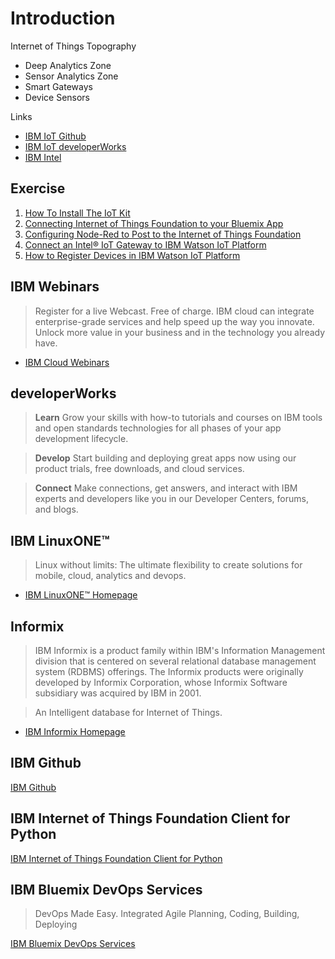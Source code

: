 Introduction
==

Internet of Things Topography

- Deep Analytics Zone
- Sensor Analytics Zone
- Smart Gateways
- Device Sensors

Links

- [IBM IoT Github](https://github.com/IBM-IoT/)
- [IBM IoT developerWorks](https://www.ibm.com/developerworks/community/groups/service/html/communitystart?communityUuid=cee6c09c-a315-4b04-ad14-57d6a60fa8bb)
- [IBM Intel](https://developer.ibm.com/bluemix/2015/11/03/intel-and-ibm-show-potential-of-iot-to-seattle-developers/)

## Exercise

1. [How To Install The IoT Kit](https://www.ibm.com/developerworks/community/blogs/cee6c09c-a315-4b04-ad14-57d6a60fa8bb/entry/setting_up_the_iot_kit?lang=en)
2. [Connecting Internet of Things Foundation to your Bluemix App](https://www.ibm.com/developerworks/community/blogs/cee6c09c-a315-4b04-ad14-57d6a60fa8bb/entry/Connecting_Internet_of_Things_Foundation_to_your_Bluemix_App?lang=en)
3. [Configuring Node-Red to Post to the Internet of Things Foundation](https://www.ibm.com/developerworks/community/blogs/cee6c09c-a315-4b04-ad14-57d6a60fa8bb/entry/Configuring_Node_Red_to_Post_to_the_Internet_of_Things_Foundation?lang=en)
4. [Connect an Intel® IoT Gateway to IBM Watson IoT Platform](https://developer.ibm.com/recipes/tutorials/connect-an-intel-iot-gateway-to-iot-foundation/)
5. [How to Register Devices in IBM Watson IoT Platform](https://developer.ibm.com/recipes/tutorials/how-to-register-devices-in-ibm-iot-foundation/)


## IBM Webinars

> Register for a live Webcast. Free of charge. IBM cloud can integrate enterprise-grade services and help speed up the way you innovate. Unlock more value in your business and in the technology you already have.

- [IBM Cloud Webinars](http://www.ibmcloudwebinars.com/events/cloud-webinars/)

## developerWorks

> __Learn__ Grow your skills with how-to tutorials and courses on IBM tools and open standards technologies for all phases of your app development lifecycle.

> __Develop__ Start building and deploying great apps now using our product trials, free downloads, and cloud services.

> __Connect__ Make connections, get answers, and interact with IBM experts and developers like you in our Developer Centers, forums, and blogs.

## IBM LinuxONE™

> Linux without limits: The ultimate flexibility to create solutions for mobile, cloud, analytics and devops.

- [IBM LinuxONE™ Homepage](http://www-03.ibm.com/systems/z/os/linux/linux-one.html)

## Informix

> IBM Informix is a product family within IBM's Information Management division that is centered on several relational database management system (RDBMS) offerings. The Informix products were originally developed by Informix Corporation, whose Informix Software subsidiary was acquired by IBM in 2001.

> An Intelligent database for Internet of Things.

- [IBM Informix Homepage](http://www-01.ibm.com/software/data/informix/)

## IBM Github

[IBM Github](https://github.com/IBM-IoT)

## IBM Internet of Things Foundation Client for Python

[IBM Internet of Things Foundation Client for Python](https://pypi.python.org/pypi/ibmiotf)

## IBM Bluemix DevOps Services

> DevOps Made Easy. Integrated Agile Planning, Coding, Building, Deploying

[IBM Bluemix DevOps Services](https://hub.jazz.net/)
